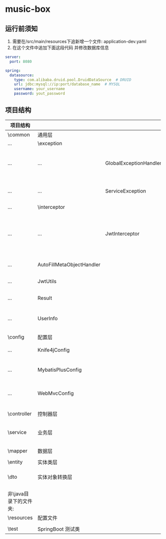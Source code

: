 # music-box

## 运行前须知
1. 需要在/src/main/resources下追新增一个文件: application-dev.yaml
2. 在这个文件中追加下面这段代码 并修改数据库信息

```yaml
server:
  port: 8080

spring:
  datasource:
    type: com.alibaba.druid.pool.DruidDataSource  # DRUID
    url: jdbc:mysql://ip:port/database_name  # MYSQL
    username: your_username
    password: yout_password
```

## 项目结构
| 项目结构           |                           |                        | 描述              | 功能                                                              |
|----------------|---------------------------|------------------------|-----------------|-----------------------------------------------------------------|
| \common        | 通用层                       |                        |                 |                                                                 |
| …              | \exception                |                        |                 |                                                                 |
| …              | …                         | GlobalExceptionHandler | 全局异常处理器         | 处理service层及以下的exception，并以Result形式返回给前端                         |
| …              | …                         | ServiceException       | 自定义业务层异常类       | service层抛掷用异常                                                   |
| …              | \interceptor              |                        |                 |                                                                 |
| …              | …                         | JwtInterceptor         | JWT拦截器          | 预处理请求中的token，并通过UserInfo从token中解析出userId存到UserInfo.threadLocal中 |
| …              | AutoFillMetaObjectHandler |                        | 元数据处理器          | MybatisPlus 填充公共字段                                              |
| …              | JwtUtils                  |                        | Token生成器        | 生成与解析token                                                      |
| …              | Result                    |                        | 数据一致性处理         | 返回统一格式                                                          |
| …              | UserInfo                  |                        | 封装线程副本工具类       | 在处理token时保存一份userId到此类中                                         |
|                |                           |                        |                 |                                                                 |
| \config        | 配置层                       |                        |                 |                                                                 |
| …              | Knife4jConfig             |                        | API文档配置类        | 配置Knife4j api文档                                                 |
| …              | MybatisPlusConfig         |                        | Mybatis分页拦截器配置类 | 配置Mybatis分页查询功能                                                 |
| …              | WebMvcConfig              |                        | MVC配置类          | 配置静态资源映射 跨域映射 拦截器配置 序列化处理                                       |
|                |                           |                        |                 |                                                                 |
|                |                           |                        |                 |                                                                 |
| \controller    | 控制器层                      |                        | Controller      | 资源映射                                                            |
|                |                           |                        |                 |                                                                 |
| \service       | 业务层                       |                        | Model           | 逻辑处理 调用mapper 异常处理 安全保证 连中间件                                    |
|                |                           |                        |                 |                                                                 |
| \mapper        | 数据层                       |                        | Model           | 存放SQL                                                           |
|                |                           |                        |                 |                                                                 |
| \entity        | 实体类层                      |                        | Model           | 与单表对应的Bean                                                      |
|                |                           |                        |                 |                                                                 |
| \dto           | 实体对象转换层                   |                        | Model           | 在entity基础上封装或合并的Bean                                            |
|                |                           |                        |                 |                                                                 |
|                |                           |                        |                 |                                                                 |
| 非\java目录下的文件夹: |                           |                        |                 |                                                                 |
| \resources     | 配置文件                      |                        |                 |                                                                 |
|                |                           |                        |                 |                                                                 |
| \test          | SpringBoot 测试类            |                        |                 |                                                                 |
